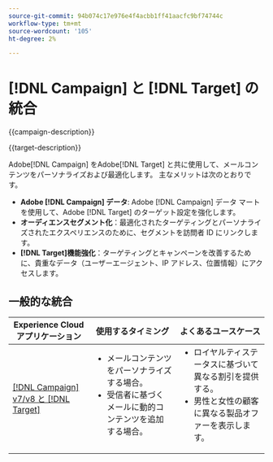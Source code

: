```yaml
---
source-git-commit: 94b074c17e976e4f4acbb1ff41aacfc9bf74744c
workflow-type: tm+mt
source-wordcount: '105'
ht-degree: 2%

---
```



# [!DNL Campaign] と [!DNL Target] の統合

{{campaign-description}}

{{target-description}}

Adobe[!DNL Campaign] をAdobe[!DNL Target] と共に使用して、メールコンテンツをパーソナライズおよび最適化します。 主なメリットは次のとおりです。

+ **Adobe [!DNL Campaign] データ**: Adobe [!DNL Campaign] データ マートを使用して、Adobe [!DNL Target] のターゲット設定を強化します。
+ **オーディエンスセグメント化**：最適化されたターゲティングとパーソナライズされたエクスペリエンスのために、セグメントを訪問者 ID にリンクします。
+ **[!DNL Target]機能強化**：ターゲティングとキャンペーンを改善するために、貴重なデータ（ユーザーエージェント、IP アドレス、位置情報）にアクセスします。

## 一般的な統合

<table>
    <thead>
        <tr>
            <th>Experience Cloudアプリケーション</th>
            <th>使用するタイミング</th>
            <th>よくあるユースケース</th>
        </tr>
    </thead>
    <tbody>
        <tr>
            <td><a href="https://experienceleague.adobe.com/docs/campaign-classic-learn/tutorials/integrating/target-integration.html?lang=ja" target="_blank" rel="noreferrer">[!DNL Campaign] v7/v8 と [!DNL Target]</a></td>
            <td>
                <ul style="margin-top: 0;">
                    <li>メールコンテンツをパーソナライズする場合。</li>
                    <li>受信者に基づくメールに動的コンテンツを追加する場合。</li>
                </ul>
            </td>
            <td>
              <ul style="margin-top: 0;">
                <li>ロイヤルティステータスに基づいて異なる割引を提供する。 </li>
                <li>男性と女性の顧客に異なる製品オファーを表示します。
              </ul>
            </td>
        </tr>     
    </tbody>          
</table>

